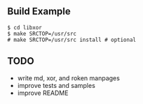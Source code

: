 Build Example
-------------

```
$ cd libxor
$ make SRCTOP=/usr/src
# make SRCTOP=/usr/src install # optional
```

TODO
----

- write md, xor, and roken manpages
- improve tests and samples
- improve README
